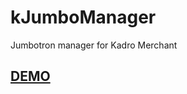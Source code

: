 # kJumboManager
Jumbotron manager for Kadro Merchant

<a href='http://xmiao2.github.io/kJumbotronManager/JumbotronManager.html'><h2>DEMO</h2></a>
